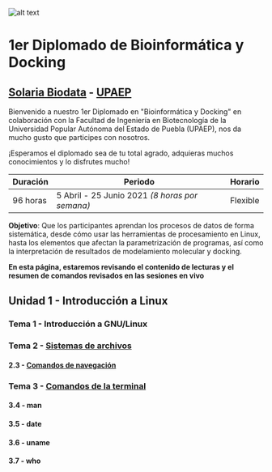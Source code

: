 ![alt text](https://solariabiodata.com.mx/images/solaria_banner.png "Soluciones de Siguiente Generación")
# 1er Diplomado de Bioinformática y Docking
## [Solaria Biodata](https://solariabiodata.com.mx/) - [UPAEP](https://upaep.mx/)

Bienvenido a nuestro 1er Diplomado en "Bioinformática y Docking" en colaboración con la Facultad de Ingeniería en Biotecnología de la Universidad Popular Autónoma del Estado de Puebla (UPAEP), nos da mucho gusto que participes con nosotros. 

¡Esperamos el diplomado sea de tu total agrado, adquieras muchos conocimientos y lo disfrutes mucho!

|Duración| Periodo | Horario |
|-|-|-|
| 96 horas | 5 Abril - 25 Junio 2021 _(8 horas por semana)_ | Flexible |


**Objetivo**: Que los participantes aprendan los procesos de datos de forma sistemática, desde cómo usar las herramientas de procesamiento en Linux, hasta los elementos que afectan la parametrización de programas, así como la interpretación de resultados de modelamiento molecular y docking.

**En esta página, estaremos revisando el contenido de lecturas y el resumen de comandos revisados en las sesiones en vivo**

## Unidad 1 - Introducción a Linux

### Tema 1 - Introducción a GNU/Linux

### Tema 2 - [Sistemas de archivos](./sesion01_estructuraFileSystem/)

#### 2.3 - [Comandos de navegación](./sesion01_estructuraFileSystem/)

### Tema 3 - [Comandos de la terminal](./sesion01_estructuraFileSystem/)

#### 3.4 - man

#### 3.5 - date

#### 3.6 - uname

#### 3.7 - who






